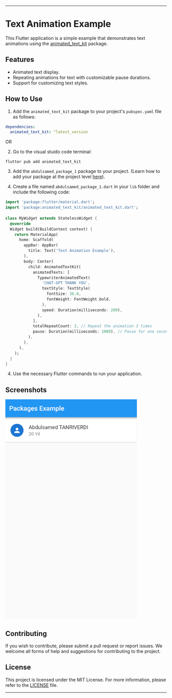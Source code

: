 

---

# Text Animation Example

This Flutter application is a simple example that demonstrates text animations using the [animated_text_kit](https://pub.dev/packages/animated_text_kit) package.

## Features

- Animated text display.
- Repeating animations for text with customizable pause durations.
- Support for customizing text styles.

## How to Use

1. Add the `animated_text_kit` package to your project's `pubspec.yaml` file as follows:

```yaml
dependencies:
  animated_text_kit: ^latest_version
```
OR 

2. Go to the visual stuido code terminal:

```
flutter pub add animated_text_kit
```
3. Add the `abdulsamed_package_1` package to your project. (Learn how to add your package at the project level [here](https://flutter.dev/docs/development/packages-and-plugins/using-packages)).

4. Create a file named `abdulsamed_package_1.dart` in your `lib` folder and include the following code:

```dart
import 'package:flutter/material.dart';
import 'package:animated_text_kit/animated_text_kit.dart';

class MyWidget extends StatelessWidget {
  @override
  Widget build(BuildContext context) {
    return MaterialApp(
      home: Scaffold(
        appBar: AppBar(
          title: Text('Text Animation Example'),
        ),
        body: Center(
          child: AnimatedTextKit(
            animatedTexts: [
              TypewriterAnimatedText(
                'CHAT-GPT THANK YOU',
                textStyle: TextStyle(
                  fontSize: 36.0,
                  fontWeight: FontWeight.bold,
                ),
                speed: Duration(milliseconds: 200),
              ),
            ],
            totalRepeatCount: 3, // Repeat the animation 3 times
            pause: Duration(milliseconds: 1000), // Pause for one second between each repetition
          ),
        ),
      ),
    );
  }
}
```

4. Use the necessary Flutter commands to run your application.

## Screenshots

![ImageScreen](https://github.com/Allahverdyy/Abdulsamed_packages/blob/main/abdulsamed_package_1/assets/images/png/images_screen.png)

## Contributing

If you wish to contribute, please submit a pull request or report issues. We welcome all forms of help and suggestions for contributing to the project.

## License

This project is licensed under the MIT License. For more information, please refer to the [LICENSE](LICENSE) file.

---
